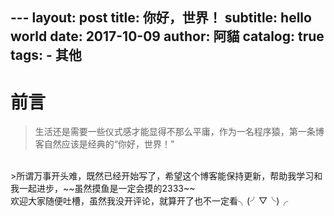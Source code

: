 ﻿﻿﻿﻿﻿﻿---layout:     posttitle:      你好，世界！subtitle:   hello worlddate:       2017-10-09author:     阿貓catalog: truetags:    - 其他---# 前言>生活还是需要一些仪式感才能显得不那么平庸，作为一名程序猿，第一条博客自然应该是经典的“你好，世界！”<br />>所谓万事开头难，既然已经开始写了，希望这个博客能保持更新，帮助我学习和我一起进步，~~虽然摸鱼是一定会摸的2333~~<br />欢迎大家随便吐槽，虽然我没开评论，就算开了也不一定看╮(╯▽╰)╭